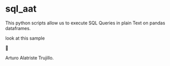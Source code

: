 # sql_aat
This python scripts allow us to execute SQL Queries in plain Text on pandas dataframes.

look at this sample



:punch:

Arturo Alatriste Trujillo.
